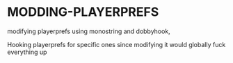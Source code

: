 # MODDING-PLAYERPREFS
modifying playerprefs using monostring and dobbyhook, 

Hooking playerprefs for specific ones since modifying it would globally fuck everything up
